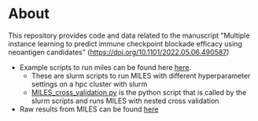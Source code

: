 
# About

This repository provides code and data related to the manuscript "Multiple instance learning to predict immune checkpoint blockade efficacy using neoantigen candidates" (https://doi.org/10.1101/2022.05.06.490587)

*  Example scripts to run miles can be found here [here](running_MILES).
    * These are slurm scripts to run MILES with different hyperparameter settings on a hpc cluster with slurm  
    * [MILES_cross_validation.py](running_MILES/MILES_cross_validation.py) is the python script that is called by the slurm scripts and runs MILES with nested cross validation  
*  Raw results from MILES can be found  [here](data_for_publication/MILES_results)
